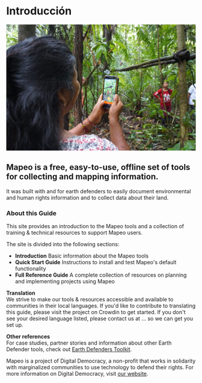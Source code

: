# Introducción

![](.gitbook/assets/ac-siona2-1024x683.jpg)

## Mapeo is a free, easy-to-use, offline set of tools for collecting and mapping information.

It was built with and for earth defenders to easily document environmental and human rights information and to collect data about their land.

### About this Guide

This site provides an introduction to the Mapeo tools and a collection of training & technical resources to support Mapeo users.

The site is divided into the following sections:

* **Introduction** Basic information about the Mapeo tools
* **Quick Start Guide** Instructions to install and test Mapeo's default functionality
* **Full Reference Guide** A complete collection of resources on planning and implementing projects using Mapeo

**Translation**  
We strive to make our tools & resources accessible and available to communities in their local languages. If you'd like to contribute to translating this guide, please visit the project on Crowdin to get started. If you don't see your desired language listed, please contact us at ... so we can get you set up.

**Other references**  
For case studies, partner stories and information about other Earth Defender tools, check out [Earth Defenders Toolkit](https://www.earthdefenderstoolkit.com/).

Mapeo is a project of Digital Democracy, a non-profit that works in solidarity with marginalized communities to use technology to defend their rights. For more information on Digital Democracy, visit [our website](https://www.digital-democracy.org/).


